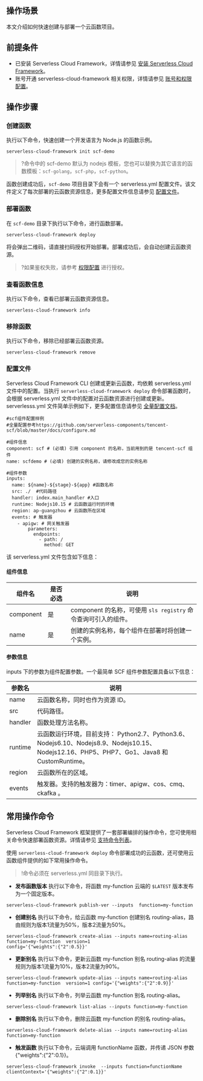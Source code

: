 ## 操作场景
本文介绍如何快速创建与部署一个云函数项目。

## 前提条件
- 已安装 Serverless Cloud Framework，详情请参见 [安装 Serverless Cloud Framework](https://cloud.tencent.com/document/product/583/44753)。
- 账号开通 serverless-cloud-framework 相关权限，详情请参见 [账号和权限配置](https://cloud.tencent.com/document/product/583/44786)。

## 操作步骤

### 创建函数
执行以下命令，快速创建一个开发语言为 Node.js 的函数示例。
```
serverless-cloud-framework init scf-demo
```
>?命令中的 scf-demo 默认为 nodejs 模板，您也可以替换为其它语言的函数模板：`scf-golang`，`scf-php`，`scf-python`。
>
函数创建成功后，`scf-demo` 项目目录下会有一个 serverless.yml 配置文件。该文件定义了每次部署的云函数资源信息，更多配置文件信息请参见 [配置文件](#configuration)。

### 部署函数
在 `scf-demo` 目录下执行以下命令，进行函数部署。
```
serverless-cloud-framework deploy
```
将会弹出二维码，请直接扫码授权开始部署。部署成功后，会自动创建云函数资源。
>?如果鉴权失败，请参考 [权限配置](https://cloud.tencent.com/document/product/1154/43006) 进行授权。
>

### 查看函数信息
执行以下命令，查看已部署云函数资源信息。
```
serverless-cloud-framework info
```

### 移除函数
执行以下命令，移除已经部署云函数资源。
```
serverless-cloud-framework remove
```


### 配置文件[](id:configuration)
Serverless Cloud Framework CLI 创建或更新云函数，均依赖 serverless.yml 文件中的配置。当执行 `serverless-cloud-framework deploy` 命令部署函数时，会根据  serverless.yml 文件中的配置对云函数资源进行创建或更新。serverlesss.yml 文件简单示例如下，更多配置信息请参见 [全量配置文档](https://github.com/serverless-components/tencent-scf/blob/master/docs/configure.md)。
```
#scf组件配置样例
#全量配置参考https://github.com/serverless-components/tencent-scf/blob/master/docs/configure.md

#组件信息
component: scf # (必填) 引用 component 的名称，当前用到的是 tencent-scf 组件
name: scfdemo # (必填) 创建的实例名称，请修改成您的实例名称

#组件参数
inputs:
  name: ${name}-${stage}-${app} #函数名称
  src: ./  #代码路径
  handler: index.main_handler #入口
  runtime: Nodejs10.15 # 云函数运行时的环境
  region: ap-guangzhou # 云函数所在区域
  events: # 触发器
    - apigw: # 网关触发器
        parameters:
          endpoints:
            - path: /
              method: GET
```

该 serverless.yml 文件包含如下信息：

#### 组件信息

| 组件名    | 是否必选 | 说明                                                       |
| --------- | -------- | ---------------------------------------------------------- |
| component | 是     | component 的名称，可使用 `sls registry` 命令查询可引入的组件。   |
| name      | 是     | 创建的实例名称，每个组件在部署时将创建一个实例。             |


#### 参数信息

inputs 下的参数为组件配置参数。一个最简单 SCF 组件参数配置具备以下信息：

| 参数名  | 说明                                                         |
| ------- | ------------------------------------------------------------ |
| name    | 云函数名称，同时也作为资源 ID。                            |
| src     | 代码路径。                                                     |
| handler | 函数处理方法名称。                                            |
| runtime | 云函数运行环境，目前支持： Python2.7、Python3.6、Nodejs6.10、Nodejs8.9、Nodejs10.15、Nodejs12.16、PHP5、PHP7、Go1、Java8 和 CustomRuntime。   |
| region  | 云函数所在的区域。                                             |
| events  | 触发器。支持的触发器为：timer、apigw、cos、cmq、ckafka 。     |



## 常用操作命令
Serverless Cloud Framework 框架提供了一套部署编排的操作命令，您可使用相关命令快速部署函数资源。详情请参见 [支持命令列表](https://cloud.tencent.com/document/product/583/44785)。

使用 `serverless-cloud-framework deploy` 命令部署成功的云函数，还可使用云函数组件提供的如下常用操作命令。
>!命令必须在 serverless.yml 同目录下执行。
>
- **发布函数版本**
执行以下命令，将函数 my-function 云端的 `$LATEST` 版本发布为一个固定版本。
```plaintext
serverless-cloud-framework publish-ver --inputs  function=my-function
```
- **创建别名**
执行以下命令，给云函数 my-function 创建别名 routing-alias，路由规则为版本1流量为50%，版本2流量为50%。
```plaintext
serverless-cloud-framework create-alias --inputs name=routing-alias  function=my-function  version=1  
config='{"weights":{"2":0.5}}'
```
- **更新别名**
执行以下命令，更新云函数 my-function 别名 routing-alias 的流量规则为版本1流量为10%，版本2流量为90%。
```plaintext
serverless-cloud-framework update-alias --inputs name=routing-alias  function=my-function  version=1 config='{"weights":{"2":0.9}}'
```
- **列举别名**
执行以下命令，列举云函数 my-function 别名 routing-alias。
```plaintext
serverless-cloud-framework list-alias --inputs function=my-function
```
- **删除别名**
执行以下命令，删除云函数 my-function 的别名 routing-alias。
```plaintext
serverless-cloud-framework delete-alias --inputs name=routing-alias  function=my-function
```
- **触发函数**
执行以下命令，云端调用 functionName 函数，并传递 JSON 参数 {"weights":{"2":0.1}}。
```plaintext
serverless-cloud-framework invoke  --inputs function=functionName  clientContext='{"weights":{"2":0.1}}'
```
